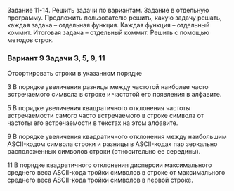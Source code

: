 Задание 11-14. Решить задачи по вариантам. Задание в отдельную
программу. Предложить пользователю решить, какую задачу решать, каждая
задача – отдельная функция. Каждая функция – отдельный коммит. Итоговая
задача – отдельный коммит. Решить с помощью методов строк.

### Вариант 9 Задачи 3, 5, 9, 11

Отсортировать строки в указанном порядке

3 В порядке увеличения разницы между частотой наиболее часто
встречаемого символа в строке и частотой его появления в алфавите.

5
В
порядке
увеличения
квадратичного
отклонения
частоты
встречаемости самого часто встречаемого в строке символа от частоты его
встречаемости в текстах на этом алфавите.

9 В порядке увеличения квадратичного отклонения между наибольшим
ASCII-кодом символа строки и разницы в ASCII-кодах пар зеркально
расположенных символов строки (относительно ее середины).

11 В порядке квадратичного отклонения дисперсии максимального
среднего веса ASCII-кода тройки символов в строке от максимального
среднего веса ASCII-кода тройки символов в первой строке.